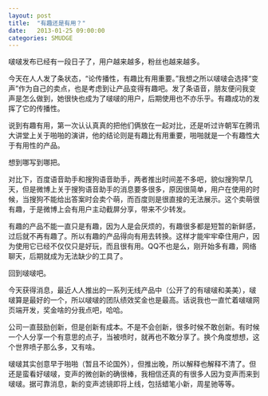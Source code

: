 ```yaml
---
layout: post
title:  "有趣还是有用？"
date:   2013-01-25 09:00:00
categories: SMUDGE
---
```


啵啵发布已经有一段日子了，用户越来越多，粉丝也越来越多。

今天在人人发了条状态，“论传播性，有趣比有用重要。”我想之所以啵啵会选择“变声”作为自己的卖点，也是考虑到让产品变得有趣吧。发了条语音，朋友便问我变声是怎么做到，她很快也成为了啵啵的用户，后期使用也不亦乐乎。有趣成功的发挥了它的传播性。

说到有趣有用，第一次认认真真的把他们俩放在一起对比，还是听过许朝军在腾讯大讲堂上关于啪啪的演讲，他的结论则是有趣比有用重要，啪啪就是一个有趣性大于有用性的产品。

想到哪写到哪把。

对比下，百度语音助手和搜狗语音助手，两者推出时间差不多吧，貌似搜狗早几天，但是微博上关于搜狗语音助手的消息要多很多，原因很简单，用户在使用的时候，当搜狗不能给出答案时会卖个萌，而百度则是很直接的无法展示。这个卖萌很有趣，于是微博上会有用户主动截屏分享，带来不少转发。

有趣的产品不能一直只是有趣，因为人是会厌烦的，有趣很多都是短暂的新鲜感，过后就不再有趣了。所以有趣的产品得向有用去转换。这样才能牢牢牵住用户，因为使用它已经不仅仅只是好玩，而且很有用。QQ不也是么，刚开始多有趣，网络聊天，后期就成为无法缺少的工具了。

回到啵啵吧。

今天获得消息，最近人人推出的一系列无线产品中（公开了的有啵啵和美美），啵啵算是最好的一个，所以啵啵的团队绩效奖金也是最高。话说我也一直忙着啵啵网页端开发，奖金啥的分我点吧，哈哈。

公司一直鼓励创新，但是创新有成本。不是不会创新，很多时候不敢创新。有时候一个人分享一个有意思的点子，当被喷时，就再也不敢分享了。换个角度想想，这个世界喷子那么多，又有啥。

啵啵其实创意早于啪啪（暂且不论国外），但推出晚，所以解释也解释不清了。但还是蛮看好啵啵，变声的微创新的确很棒，我相信还真的有很多人因为变声而来到啵啵。据可靠消息，新的变声滤镜即将上线，包括蜡笔小新，周星驰等等。